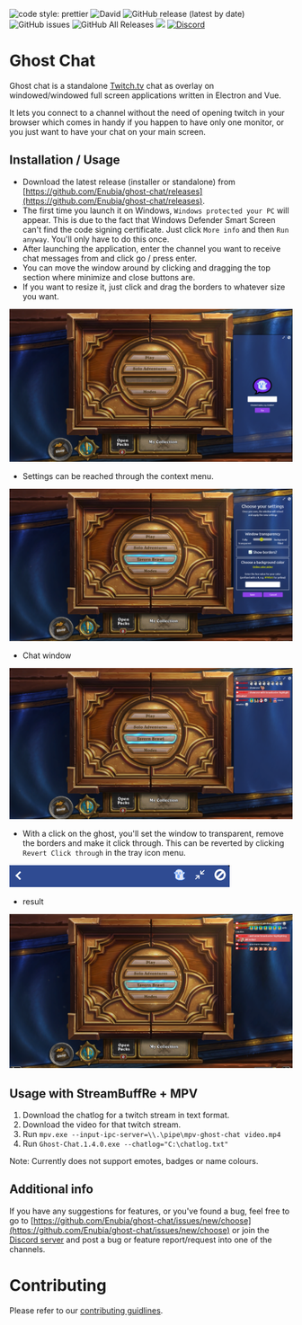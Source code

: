 ![code style: prettier](https://img.shields.io/badge/code_style-prettier-ff69b4.svg?style=flat-square)
![David](https://img.shields.io/david/Enubia/ghost-chat?style=flat-square)
![GitHub release (latest by date)](https://img.shields.io/github/v/release/enubia/ghost-chat?style=flat-square)
![GitHub issues](https://img.shields.io/github/issues/enubia/ghost-chat?style=flat-square)
![GitHub All Releases](https://img.shields.io/github/downloads/enubia/ghost-chat/total?color=brightgreen&style=flat-square)
[![](https://img.shields.io/twitch/status/enubia1?color=%23a85fff&style=flat-square)](https://www.twitch.tv/enubia1)
[![Discord](https://img.shields.io/discord/735726454498787338.svg?label=&logo=discord&logoColor=ffffff&color=7389D8&labelColor=6A7EC2&style=flat-square)](https://discord.gg/V83zRha)

# Ghost Chat

Ghost chat is a standalone [Twitch.tv](https://www.twitch.tv) chat as overlay on windowed/windowed full screen applications written in Electron and Vue.

It lets you connect to a channel without the need of opening twitch in your browser which comes in handy if you happen to have only one monitor,
or you just want to have your chat on your main screen.

## Installation / Usage

- Download the latest release (installer or standalone) from [https://github.com/Enubia/ghost-chat/releases](https://github.com/Enubia/ghost-chat/releases).
- The first time you launch it on Windows, `Windows protected your PC` will appear. This is due to the fact that Windows Defender Smart Screen can't find the code signing certificate. Just click `More info` and then `Run anyway`. You'll only have to do this once.
- After launching the application, enter the channel you want to receive chat messages from and click go / press enter.
- You can move the window around by clicking and dragging the top section where minimize and close buttons are.
- If you want to resize it, just click and drag the borders to whatever size you want.

![png](images/index.png)

- Settings can be reached through the context menu.

![png](images/settings.png)

- Chat window

![png](images/chatShowcase.png)

- With a click on the ghost, you'll set the window to transparent, remove the borders and make it click through. This can be reverted by clicking `Revert Click through` in the tray icon menu.

![png](images/ghostbutton.png)

- result

![png](images/transparentShowcase.png)

## Usage with StreamBuffRe + MPV

1. Download the chatlog for a twitch stream in text format.
2. Download the video for that twitch stream.
3. Run `mpv.exe --input-ipc-server=\\.\pipe\mpv-ghost-chat video.mp4`
4. Run `Ghost-Chat.1.4.0.exe --chatlog="C:\chatlog.txt"`

Note: Currently does not support emotes, badges or name colours.

## Additional info

If you have any suggestions for features, or you've found a bug, feel free to go to [https://github.com/Enubia/ghost-chat/issues/new/choose](https://github.com/Enubia/ghost-chat/issues/new/choose) or join the [Discord server](https://discord.gg/V83zRha) and post a bug or feature report/request into one of the channels.

# Contributing

Please refer to our [contributing guidlines](CONTRIBUTING.md).
